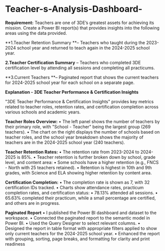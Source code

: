 # Teacher-s-Analysis-Dashboard-

**Requirement:**
Teachers are one of 3DE’s greatest assets for achieving its mission. Create a Power BI
report(s) that provides insights into the following areas using the data provided.

**1.Teacher Retention Summary **– Teachers who taught during the 2023-2024 school
year and returned to teach again in the 2024-2025 school year.

**2.Teacher Certification Summary** – Teachers who completed 3DE certification level by
attending all sessions and completing all practicums.

**3.Current Teachers **– Paginated report that shows the current teachers for 2024-2025
school year for each school on a separate page.

**Explanation - 3DE Teacher Performance & Certification Insights**

"3DE Teacher Performance & Certification Insights" provides key metrics related to teacher roles, retention rates, and certification completion across various schools and academic years.
 
**Teacher Roles Overview:**
• The left panel shows the number of teachers by their primary role, with "School - Teacher" being the largest group (269 teachers).
• The chart on the right displays the number of schools based on teacher roles, and the school year breakdown shows the majority of teachers are in the 2024-2025 school year (240 teachers).


**Teacher Retention Rates:**
• The retention rate from 2023-2024 to 2024-2025 is 85%.
• Teacher retention is further broken down by school, grade level, and content area:
• Some schools have a higher retention (e.g., FNCS - North with 25 teachers retained).
• Retention is highest in 10th and 9th grades, with Science and ELA showing higher retention by content area.


**Certification Completion:**
• The completion rate is shown as 7, with 32 certification IDs tracked.
• Charts show attendance rates, practicum completion rates, and certification status:
• 78.13% attended all sessions.
• 65.63% completed their practicum, while a small percentage are certified, and others are in progress.

 
**Paginated Report**
• I published the Power BI dashboard and dataset to the workspace.
• Connected the paginated report to the semantic model in Power BI.
• Used the Query Designer to select relevant columns.
• Designed the report in table format with appropriate filters applied to show only current teachers for the 2024-2025 school year.
• Enhanced the report with grouping, sorting, page breaks, and formatting for clarity and print readiness
 
